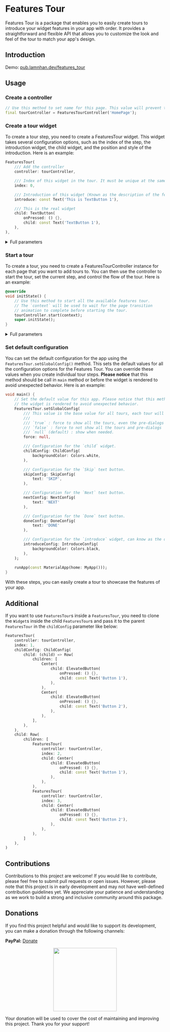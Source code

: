 # Features Tour

Features Tour is a package that enables you to easily create tours to introduce your widget features in your app with order. It provides a straightforward and flexible API that allows you to customize the look and feel of the tour to match your app's design.

## Introduction

Demo: [pub.lamnhan.dev/features_tour](https://pub.lamnhan.dev/features_tour)

## Usage

### Create a controller

```dart
// Use this method to set name for this page. This value will prevent the dupplicated `index` issues.
final tourController = FeaturesTourController('HomePage');
```

### Create a tour widget

To create a tour step, you need to create a FeaturesTour widget. This widget takes several configuration options, such as the index of the step, the introduction widget, the child widget, and the position and style of the introduction. Here is an example:

```dart
FeaturesTour(
    /// Add the controller
    controller: tourController,

    /// Index of this widget in the tour. It must be unique at the same page.
    index: 0,

    /// Introduction of this widget (Known as the description of the feature)
    introduce: const Text('This is TextButton 1'),

    /// This is the real widget
    child: TextButton(
        onPressed: () {},
        child: const Text('TextButton 1'),
    ),
),
```

<details>

<summary>Full parameters</summary>

``` dart
FeaturesTour(
    /// Add the controller
    controller: tourController,

    /// Index of this widget in the tour. It must be unique in the same page.
    index: 0,

    /// [Optional] The app will be freezed until this index is appeared, so careful when using this feature.
    waitForIndex: 1,

    /// Timeout for the [waitForIndex] action.
    waitForTimeout: Duration(seconds: 3),

    /// On this widget pressed. This can be a `Future` method, the next introduction will be delayed until this method is completed.
    onPressed: () async {
        // Handle the press event
    },

    /// Introduction of this widget (Known as the description of the feature)
    introduce: const Text('This is TextButton 1'),

    /// Where to place the `introduce` widget.
    introduceConfig: IntroduceConfig(
        // Select the rectangle of the quadrant on the screen
        quadrantAlignment: QuadrantAlignment.bottom,
        // Alignment of the `introduce` widget in the quadrant rectangle
        alignment: Alignment.topCenter,
        // Show on top all other overlays
        useRootOverlay: false,
    ),

    /// Config for the next button, this button will move to the next widget base on its' index.
    nextConfig: NextConfig(
        // Use the default `Elevated` button with this text.
        text: 'NEXT',

        // Create your own button.
        child: (onPressed) => ElevatedButton(
            onPressed: onPressed,
            child: Text('NEXT'),
        ),
    ),

    /// Config for the skip button. This button will skip the current tour.
    skipConfig: SkipConfig(
        // Use the default `Elevated` button with this text.
        text: 'SKIP',

        // Create your own button.
        child: (onPressed) => ElevatedButton(
            onPressed: onPressed,
            child: Text('SKIP'),
        ),
    ),

    /// Config for the done button. This button will be shown on the last introduction.
    doneConfig: DoneConfig(
        // Use the default `Elevated` button with this text.
        text: 'DONE',

        // Create your own button.
        child: (onPressed) => ElevatedButton(
            onPressed: onPressed,
            child: Text('DONE'),
        ),
    ),

    /// Config for the pre-dialog, it will show before the tours to ask the permission.
    predialogConfig: PredialogConfig(
      enabled: true,
      // You can add your own dialog here. All others parameters will be ignored when using this method.
      modifiedDialogResult: (context) => showDialog<bool>(context: context, builder: builder),
    ),

    /// Config for the fake child widget. This fake child is default to original `child`.
    childConfig: ChildConfig(
        child: (child) => TextButton(
            onPressed: () {},
            child: const Text('A fake button 1'),
        ),
        backgroundColor: Colors.white,
    ),

    /// This is the real widget
    child: TextButton(
        onPressed: () {},
        child: const Text('TextButton 1'),
    ),
),
```

</details>

### Start a tour

To create a tour, you need to create a FeaturesTourController instance for each page that you want to add tours to. You can then use the controller to start the tour, set the current step, and control the flow of the tour. Here is an example:

``` dart
@override
void initState() {
    // Use this method to start all the available features tour.
    // The `context` will be used to wait for the page transition
    // animation to complete before starting the tour.
    tourController.start(context);
    super.initState();
}
```

<details>

<summary>Full parameters</summary>

``` dart
    // Use this method to start all the available features tour.
    // The `context` will be used to wait for the page transition
    // animation to complete before starting the tour.
    tourController.start(
      /// Context of the current Page
      context,

      /// You can set the first index by setting [waitForFirstIndex] with timeout by
      /// setting [waitForFirstTimeout]. If the timeout is exceeded, the smallest available
      /// index will be used.
      waitForFirstIndex: 1.0,
      waitForFirstTimeout: const Duration(seconds: 3),

      /// Delay before starting the tour
      delay: Duration.zero,

      /// If `true`, it will force to start the tour even already shown.
      /// If `false,` it will force not to start the tour.
      /// Default is `null` (depends on the global config).
      force: false,

      /// Show specific pre-dialog for this Page
      predialogConfig: PredialogConfig(),
    );
```

</details>

### Set default configuration

You can set the default configuration for the app using the `FeaturesTour.setGlobalConfig()` method. This sets the default values for all the configuration options for the Features Tour. You can override these values when you create individual tour steps. **Please notice** that this method should be call in `main` method or before the widget is rendered to avoid unexpected behavior. Here is an example:

``` dart
void main() {
    // Set the default value for this app. Please notice that this method should be call here or before
    // the widget is rendered to avoid unexpected behavior.
    FeaturesTour.setGlobalConfig(
        /// This value is the base value for all tours, each tour will have its own configurations.
        ///
        /// `true` : force to show all the tours, even the pre-dialogs
        /// `false` : force to not show all the tours and pre-dialogs
        /// `null` (default) : show when needed.
        force: null,

        /// Configuration for the `child` widget.
        childConfig: ChildConfig(
            backgroundColor: Colors.white,
        ),

        /// Configuration for the `Skip` text button.
        skipConfig: SkipConfig(
            text: 'SKIP',
        ),

        /// Configuration for the `Next` text button.
        nextConfig: NextConfig(
            text: 'NEXT'
        ),

        /// Configuration for the `Done` text button.
        doneConfig: DoneConfig(
            text: 'DONE'
        ),

        /// Configuration for the `introduce` widget, can know as the description.
        introduceConfig: IntroduceConfig(
            backgroundColor: Colors.black,
        ),
    );
  
    runApp(const MaterialApp(home: MyApp()));
}
```

With these steps, you can easily create a tour to showcase the features of your app.

## Additional

If you want to use `FeaturesTour`s inside a `FeaturesTour`, you need to clone the `Widget`s inside the child `FeaturesTour`s and pass it to the parent `FeaturesTour` in the `childConfig` parameter like below:

```dart
FeaturesTour(
    controller: tourController,
    index: 1,
    childConfig: ChildConfig(
        child: (child) => Row(
            children: [
                Center(
                    child: ElevatedButton(
                        onPressed: () {},
                        child: const Text('Button 1'),
                    ),
                ),
                Center(
                    child: ElevatedButton(
                        onPressed: () {},
                        child: const Text('Button 2'),
                    ),
                ),
            ],
        ),
    ),
    child: Row(
        children: [
            FeaturesTour(
                controller: tourController,
                index: 2,
                child: Center(
                    child: ElevatedButton(
                        onPressed: () {},
                        child: const Text('Button 1'),
                    ),
                ),
            ),
            FeaturesTour(
                controller: tourController,
                index: 3,
                child: Center(
                    child: ElevatedButton(
                        onPressed: () {},
                        child: const Text('Button 2'),
                    ),
                ),
            ),
        ]
    ),
)
```

## Contributions

Contributions to this project are welcome! If you would like to contribute, please feel free to submit pull requests or open issues. However, please note that this project is in early development and may not have well-defined contribution guidelines yet. We appreciate your patience and understanding as we work to build a strong and inclusive community around this package.

## Donations

If you find this project helpful and would like to support its development, you can make a donation through the following channels:

**PayPal:** [Donate](https://www.paypal.com/donate?hosted_button_id=lamnhan066)

<p align='center'><a href="https://www.buymeacoffee.com/lamnhan066"><img src="https://img.buymeacoffee.com/button-api/?text=Buy me a coffee&emoji=&slug=lamnhan066&button_colour=5F7FFF&font_colour=ffffff&font_family=Cookie&outline_colour=000000&coffee_colour=FFDD00" width="200"></a></p>

Your donation will be used to cover the cost of maintaining and improving this project. Thank you for your support!
